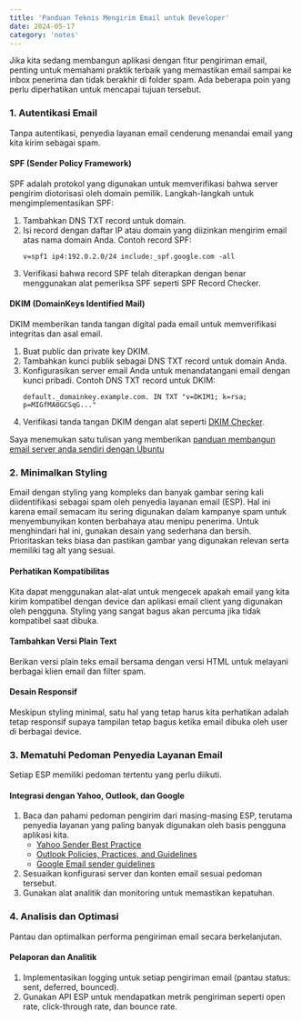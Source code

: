 ```yaml
---
title: 'Panduan Teknis Mengirim Email untuk Developer'
date: 2024-05-17
category: 'notes'
---
```


Jika kita sedang membangun aplikasi dengan fitur pengiriman email, penting untuk memahami praktik terbaik yang memastikan email sampai ke inbox penerima dan tidak berakhir di folder spam. Ada beberapa poin yang perlu diperhatikan untuk mencapai tujuan tersebut.

### 1. Autentikasi Email

Tanpa autentikasi, penyedia layanan email cenderung menandai email yang kita kirim sebagai spam.

#### SPF (Sender Policy Framework)

SPF adalah protokol yang digunakan untuk memverifikasi bahwa server pengirim diotorisasi oleh domain pemilik. Langkah-langkah untuk mengimplementasikan SPF:

1. Tambahkan DNS TXT record untuk domain.
2. Isi record dengan daftar IP atau domain yang diizinkan mengirim email atas nama domain Anda. Contoh record SPF:
    ```
    v=spf1 ip4:192.0.2.0/24 include:_spf.google.com -all
    ```
3. Verifikasi bahwa record SPF telah diterapkan dengan benar menggunakan alat pemeriksa SPF seperti SPF Record Checker.

#### DKIM (DomainKeys Identified Mail)

DKIM memberikan tanda tangan digital pada email untuk memverifikasi integritas dan asal email.

1. Buat public dan private key DKIM.
2. Tambahkan kunci publik sebagai DNS TXT record untuk domain Anda.
3. Konfigurasikan server email Anda untuk menandatangani email dengan kunci pribadi. Contoh DNS TXT record untuk DKIM:
    ```
    default._domainkey.example.com. IN TXT "v=DKIM1; k=rsa; p=MIGfMA0GCSqG..."
    ```
4. Verifikasi tanda tangan DKIM dengan alat seperti [DKIM Checker](https://www.mimecast.com/products/dmarc-analyzer/dkim-check/).

Saya menemukan satu tulisan yang memberikan [panduan membangun email server anda sendiri dengan Ubuntu](https://www.linkedin.com/pulse/how-build-your-own-email-server-ubuntu-part-4-liviu-gelca-gda0e?trk=article-ssr-frontend-pulse_more-articles_related-content-card)

### 2. Minimalkan Styling

Email dengan styling yang kompleks dan banyak gambar sering kali diidentifikasi sebagai spam oleh penyedia layanan email (ESP). Hal ini karena email semacam itu sering digunakan dalam kampanye spam untuk menyembunyikan konten berbahaya atau menipu penerima. Untuk menghindari hal ini, gunakan desain yang sederhana dan bersih. Prioritaskan teks biasa dan pastikan gambar yang digunakan relevan serta memiliki tag alt yang sesuai.

#### Perhatikan Kompatibilitas

Kita dapat menggunakan alat-alat untuk mengecek apakah email yang kita kirim kompatibel dengan device dan aplikasi email client yang digunakan oleh pengguna. Styling yang sangat bagus akan percuma jika tidak kompatibel saat dibuka.

#### Tambahkan Versi Plain Text

Berikan versi plain teks email bersama dengan versi HTML untuk melayani berbagai klien email dan filter spam.

#### Desain Responsif

Meskipun styling minimal, satu hal yang tetap harus kita perhatikan adalah tetap responsif supaya tampilan tetap bagus ketika email dibuka oleh user di berbagai device.

### 3. Mematuhi Pedoman Penyedia Layanan Email

Setiap ESP memiliki pedoman tertentu yang perlu diikuti.

#### Integrasi dengan Yahoo, Outlook, dan Google

1. Baca dan pahami pedoman pengirim dari masing-masing ESP, terutama penyedia layanan yang paling banyak digunakan oleh basis pengguna aplikasi kita.
   - [Yahoo Sender Best Practice](https://senders.yahooinc.com/best-practices/)
   - [Outlook Policies, Practices, and Guidelines](https://sendersupport.olc.protection.outlook.com/pm/policies.aspx)
   - [Google Email sender guidelines](https://support.google.com/a/answer/81126)
2. Sesuaikan konfigurasi server dan konten email sesuai pedoman tersebut.
3. Gunakan alat analitik dan monitoring untuk memastikan kepatuhan.

### 4. Analisis dan Optimasi

Pantau dan optimalkan performa pengiriman email secara berkelanjutan.

#### Pelaporan dan Analitik

1. Implementasikan logging untuk setiap pengiriman email (pantau status: sent, deferred, bounced).
2. Gunakan API ESP untuk mendapatkan metrik pengiriman seperti open rate, click-through rate, dan bounce rate.